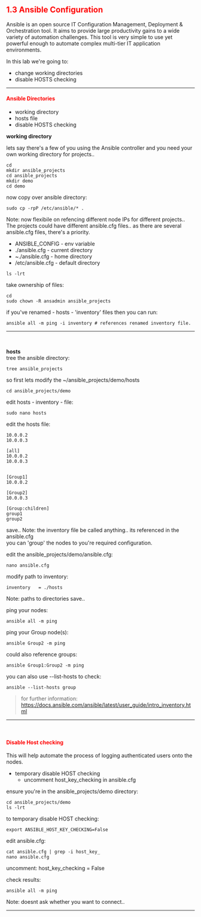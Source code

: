 ## <font color='red'>1.3 Ansible Configuration</font>
Ansible is an open source IT Configuration Management, Deployment & Orchestration tool. It aims to provide large productivity gains to a wide variety of automation challenges. This tool is very simple to use yet powerful enough to automate complex multi-tier IT application environments. 

In this lab we're going to:
* change working directories
* disable HOSTS checking

---

#### <font color='red'>Ansible Directories</font>
* working directory
* hosts file
* disable HOSTS checking


**working directory** 

lets say there's a few of you using the Ansible controller and you need your own working directory for projects..
```
cd
mkdir ansible_projects
cd ansible_projects
mkdir demo
cd demo
```
now copy over ansible directory:
```
sudo cp -rpP /etc/ansible/* .
```
Note: now flexibile on refencing different node IPs for different projects..
The projects could have different ansible.cfg files..  as there are several ansible.cfg files, there's a priority.
* ANSIBLE_CONFIG - env variable
* ./ansible.cfg - current directory
* ~./ansible.cfg - home directory
* /etc/ansible.cfg - default directory
```
ls -lrt
```
take ownership of files:
```
cd
sudo chown -R ansadmin ansible_projects
```
if you've renamed - hosts - 'inventory' files then you can run:
```
ansible all -m ping -i inventory # references renamed inventory file.
```

---

</br>

**hosts**  
tree the ansible directory:
```
tree ansible_projects
```
so first lets modify the ~/ansible_projects/demo/hosts
```
cd ansible_projects/demo
```
edit hosts - inventory - file:
```
sudo nano hosts
```
edit the hosts file:
```
10.0.0.2
10.0.0.3

[all]
10.0.0.2
10.0.0.3


[Group1]
10.0.0.2

[Group2]
10.0.0.3

[Group:children]
group1
group2
```
save..
Note: the inventory file be called anything..  its referenced in the ansible.cfg  
you can 'group' the nodes to you're required configuration.

edit the ansible_projects/demo/ansible.cfg:
```
nano ansible.cfg
```
modify path to inventory: 
```
inventory   = ./hosts
```
Note: paths to directories
save..

ping your nodes:
```
ansible all -m ping
```
ping your Group node(s):
```
ansible Group2 -m ping
```
could also reference groups:
```
ansible Group1:Group2 -m ping
```
you can also use --list-hosts to check:
```
ansible --list-hosts group
```

  > for further information: https://docs.ansible.com/ansible/latest/user_guide/intro_inventory.html

---

</br>

#### <font color='red'>Disable Host checking</font>
This will help automate the process of logging authenticated users onto the nodes.  
* temporary disable HOST checking
  - uncomment host_key_checking in ansible.cfg

ensure you're in the ansible_projects/demo directory:
```
cd ansible_projects/demo
ls -lrt
```
to temporary disable HOST checking:
```
export ANSIBLE_HOST_KEY_CHECKING=False
```
edit ansible.cfg:
```
cat ansible.cfg | grep -i host_key_
nano ansible.cfg
```
uncomment: host_key_checking = False

check results:
```
ansible all -m ping
```
Note: doesnt ask whether you want to connect..

---